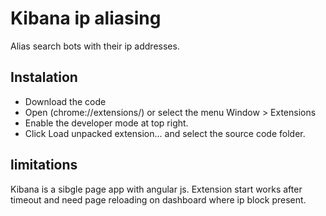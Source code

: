 # Kibana ip aliasing

Alias search bots with their ip addresses.

## Instalation

* Download the code
* Open (chrome://extensions/) or select the menu Window > Extensions
* Enable the developer mode at top right.
* Click Load unpacked extension... and select the source code folder.

## limitations

Kibana is a sibgle page app with angular js.
Extension start works after timeout and need page reloading on dashboard where ip block present.
